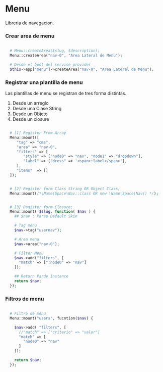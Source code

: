# Menu
Libreria de navegacion.

### Crear area de menu

```php

  # Menu::createArea($slug, $description);
  Menu::createArea("nav-0", "Area Lateral de Menu");

  # Desde el boot del servise provider
  $this->app["menu"]->createArea("nav-0", "Area Lateral de Menu");

```

### Registrar una plantilla de menu
Las plantillas de menu se registran de tres forma distintas.
<ol>
  <li> Desde un arreglo </li>
  <li> Desde una Clase String</li>
  <li> Desde un Objeto</li>
  <li> Desde un closure
</ol>

```php

  # [1] Register From Array
  Menu::mount([
     "tag" => "cms",
     "area" => "nav-0",
     "filters" => [
        "style" => ["node0" => "nav", "node1" => "dropdown"],
        "label" => ["dress" => '<span>:label</span>'],
     ],
     "items"  => []
  ]);
```

```php

  # [2] Register form Class String OR Object Class;
  Menu::mount(/*\Name\Space\Nav::class OR new \Name\Space\Nav() */);

```

```php

  # [3] Register form Closure;
  Menu::mount( $slug, function( $nav ) {
    ## $nav : Parse Default Skin

    # Tag menu
    $nav->tag("usernav");

    # Area menu
    $nav->area("nav-0");

    # Filter Menu
    $nav->add("filters", [
      "match" => [":node0" => "nav"]
    ]);

    ## Return Parde Instance
    return $nav;
  });

```

### Filtros de menu

```php

  # Filtro de menu
  Menu::mount("users", fucntion($nav) {

    $nav->add( "filters", [
      //"match" => ["criterio" => "valor"]
      "match" => [
        "node0" => "nav"
      ]
    ]);

    return $nav;
  });

```
